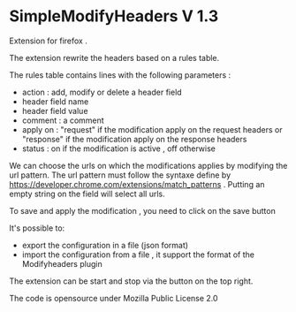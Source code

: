 # SimpleModifyHeaders V 1.3

Extension for firefox . 

The extension rewrite the headers based on a rules table. 

The rules table contains lines with the following parameters :
- action : add, modify or delete a header field
- header field name
- header field value 
- comment : a comment 
- apply on : "request" if the modification apply on the request headers or "response" if the modification apply on the response headers
- status : on if the modification is active , off otherwise 

We can choose the urls on which the modifications applies by modifying the url pattern. The url pattern must follow the syntaxe define by https://developer.chrome.com/extensions/match_patterns . Putting an empty string on the field will select all urls.

To save and apply the modification , you need to click on the save button

It's possible to: 
-  export the configuration in a file (json format)
-  import the configuration from a file , it support the format of  the Modifyheaders plugin 


The extension can be start and stop via the button on the top right.

The code is opensource under Mozilla Public License 2.0 




